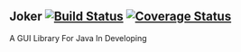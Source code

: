 ## Joker [![Build Status](https://travis-ci.org/jason1122g/Joker.svg?branch=master)](https://travis-ci.org/jason1122g/Joker) [![Coverage Status](https://img.shields.io/coveralls/jason1122g/Joker.svg)](https://coveralls.io/r/jason1122g/Joker)
A GUI Library For Java In Developing